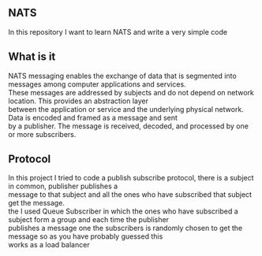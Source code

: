 ## NATS
In this repository I want to learn NATS and write a very simple code

## What is it
NATS messaging enables the exchange of data that is segmented into messages among computer applications and services.<br/>
These messages are addressed by subjects and do not depend on network location. This provides an abstraction layer<br/>
between the application or service and the underlying physical network. Data is encoded and framed as a message and sent<br/>
by a publisher. The message is received, decoded, and processed by one or more subscribers.

## Protocol
In this project I tried to code a publish subscribe protocol, there is a subject in common, publisher publishes a <br/>
message to that subject and all the ones who have subscribed that subject get the message.<br/>
the I used Queue Subscriber in which the ones who have subscribed a subject form a group and each time the publisher<br/>
publishes a message one the subscribers is randomly chosen to get the message so as you have probably guessed this <br/>
works as a load balancer